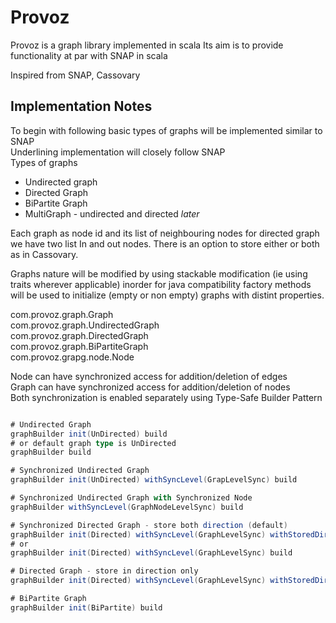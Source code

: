 Provoz
======
Provoz is a graph library implemented in scala
Its aim is to provide functionality at par with SNAP in scala  
  
Inspired from SNAP, Cassovary
  
Implementation Notes
--------------------
To begin with following basic types of graphs will be implemented
similar to SNAP  
Underlining implementation will closely follow SNAP  
Types of graphs  
- Undirected graph
- Directed Graph
- BiPartite Graph
- MultiGraph - undirected and directed _later_

Each graph as node id and its list of neighbouring nodes
for directed graph we have two list In and out nodes. There
is an option to store either or both as in Cassovary.  

Graphs nature will be modified by using stackable modification
(ie using traits wherever applicable) inorder for java compatibility
factory methods will be used to initialize (empty or non empty) graphs with distint properties.  

com.provoz.graph.Graph  
com.provoz.graph.UndirectedGraph  
com.provoz.graph.DirectedGraph  
com.provoz.graph.BiPartiteGraph  
com.provoz.grapg.node.Node  

Node can have synchronized access for addition/deletion of edges  
Graph can have synchronized access for addition/deletion of nodes  
Both synchronization is enabled separately using Type-Safe Builder Pattern  

```scala

# Undirected Graph
graphBuilder init(UnDirected) build
# or default graph type is UnDirected
graphBuilder build

# Synchronized Undirected Graph
graphBuilder init(UnDirected) withSyncLevel(GrapLevelSync) build

# Synchronized Undirected Graph with Synchronized Node
graphBuilder withSyncLevel(GraphNodeLevelSync) build

# Synchronized Directed Graph - store both direction (default)
graphBuilder init(Directed) withSyncLevel(GraphLevelSync) withStoredDirection(Both) build
# or
graphBuilder init(Directed) withSyncLevel(GraphLevelSync) build

# Directed Graph - store in direction only
graphBuilder init(Directed) withSyncLevel(GraphLevelSync) withStoredDirection(In)

# BiPartite Graph
graphBuilder init(BiPartite) build